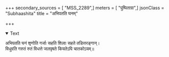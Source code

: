 +++
secondary_sources = [ "MSS_2289",]
meters = [ "पुष्पिताग्रा",]
jsonClass = "Subhaashita"
title = "अभिपतति घनम्"

+++

<details open><summary>Text</summary>

अभिपतति घनं शृणोति गर्जाः सहति शिलाः सहते तडित्तरङ्गान्।  
विधुवति गरुतं रुतं विधत्ते जलपृषते कियतेऽपि चातकोऽयम्॥
</details>
